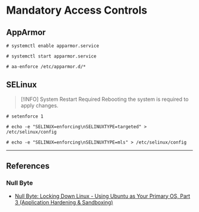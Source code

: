 # Mandatory Access Controls

## AppArmor

```
# systemctl enable apparmor.service

# systemctl start apparmor.service

# aa-enforce /etc/apparmor.d/*
```

## SELinux

> [!INFO] System Restart Required
> Rebooting the system is required to apply changes.

```
# setenforce 1
```

```
# echo -e "SELINUX=enforcing\nSELINUXTYPE=targeted" > /etc/selinux/config
```

```
# echo -e "SELINUX=enforcing\nSELINUXTYPE=mls" > /etc/selinux/config
```

---
## References

### Null Byte

- [Null Byte: Locking Down Linux - Using Ubuntu as Your Primary OS, Part 3 (Application Hardening & Sandboxing)](https://null-byte.wonderhowto.com/how-to/locking-down-linux-using-ubuntu-as-your-primary-os-part-3-application-hardening-sandboxing-0185710/)